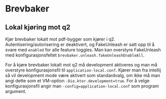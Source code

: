 # Brevbaker

## Lokal kjøring mot q2
Kjør brevbaker lokalt mot pdf-bygger som kjører i q2. Autentisering/autorisering er deaktivert, og FakeUnleash er satt opp til å svare med `enabled` for
alle feature toggles. Man kan overstyre FakeUnleash med konfigurasjonsfeltet `brevbaker.unleash.fakeUnleashEnableAll`. 

For å kjøre brevbaker lokalt mot q2 må development aktiveres og man må overstyre konfigurasjonsfil til `application-local.conf`. Kjører man fra intellij så vil 
development mode være aktivert som standardvalg, om ikke må man angi dette som et VM-option `-Dio.ktor.development=true`. For å velge konfigurasjonsfil angir
man `-config=application-local.conf` som program argument.
